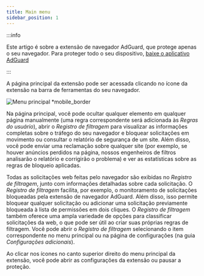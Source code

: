```yaml
---
title: Main menu
sidebar_position: 1
---
```


:::info

Este artigo é sobre a extensão de navegador AdGuard, que protege apenas o seu navegador. Para proteger todo o seu dispositivo, [baixe o aplicativo AdGuard](https://agrd.io/download-kb-adblock)

:::

A página principal da extensão pode ser acessada clicando no ícone da extensão na barra de ferramentas do seu navegador.

![Menu principal \*mobile\_border](https://cdn.adtidy.org/content/Kb/ad_blocker/browser_extension/ad_blocker_browser_extension_main.png)

Na página principal, você pode ocultar qualquer elemento em qualquer página manualmente (uma regra correspondente será adicionada às _Regras do usuário_), abrir o _Registro de filtragem_ para visualizar as informações completas sobre o tráfego do seu navegador e bloquear solicitações em movimento ou consultar o relatório de segurança de um site. Além disso, você pode enviar uma reclamação sobre qualquer site (por exemplo, se houver anúncios perdidos na página, nossos engenheiros de filtros analisarão o relatório e corrigirão o problema) e ver as estatísticas sobre as regras de bloqueio aplicadas.

Todas as solicitações web feitas pelo navegador são exibidas no _Registro de filtragem_, junto com informações detalhadas sobre cada solicitação. O _Registro de filtragem_ facilita, por exemplo, o monitoramento de solicitações bloqueadas pela extensão de navegador AdGuard. Além disso, isso permite bloquear qualquer solicitação ou adicionar uma solicitação previamente bloqueada à lista de permissões em dois cliques. O _Registro de filtragem_ também oferece uma ampla variedade de opções para classificar solicitações da web, o que pode ser útil ao criar suas próprias regras de filtragem. Você pode abrir o _Registro de filtragem_ selecionando o item correspondente no menu principal ou na página de configurações (na guia _Configurações adicionais_).

Ao clicar nos ícones no canto superior direito do menu principal da extensão, você pode abrir as configurações da extensão ou pausar a proteção.
